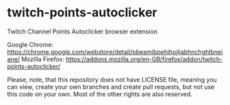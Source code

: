 # twitch-points-autoclicker
Twitch Channel Points Autoclicker browser extension

Google Chrome: https://chrome.google.com/webstore/detail/pbeamibpehihpjljabhnchghlbneiane/
Mozilla Firefox: https://addons.mozilla.org/en-GB/firefox/addon/twitch-points-autoclicker/

Please, note, that this repository does not have LICENSE file, meaning you can view, create your own branches and create pull requests, but not use this code on your own. Most of the other rights are also reserved.
